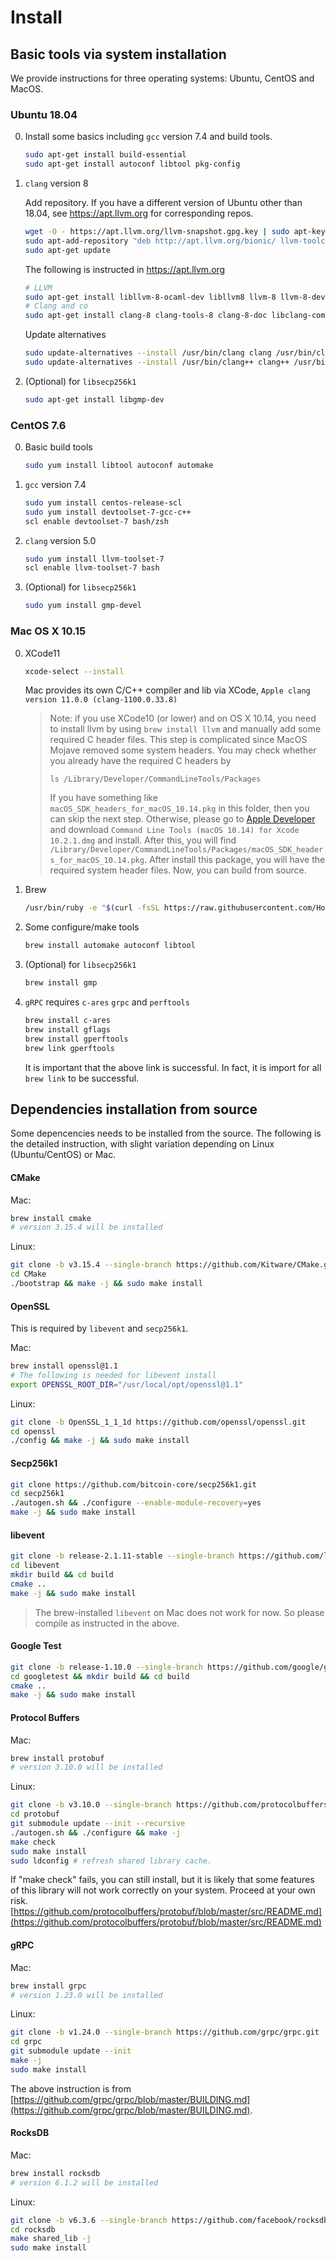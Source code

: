 # Install

## Basic tools via system installation

We provide instructions for three operating systems: Ubuntu, CentOS and MacOS.

### Ubuntu 18.04

0. Install some basics including `gcc` version 7.4 and build tools.

    ```bash
    sudo apt-get install build-essential
    sudo apt-get install autoconf libtool pkg-config
    ```

2. `clang` version 8

    Add repository. If you have a different version of Ubuntu other than 18.04, see https://apt.llvm.org for corresponding repos.

    ```bash
    wget -O - https://apt.llvm.org/llvm-snapshot.gpg.key | sudo apt-key add -
    sudo apt-add-repository "deb http://apt.llvm.org/bionic/ llvm-toolchain-bionic-8 main"
    sudo apt-get update
    ```

    The following is instructed in https://apt.llvm.org

    ```bash
    # LLVM
    sudo apt-get install libllvm-8-ocaml-dev libllvm8 llvm-8 llvm-8-dev llvm-8-doc llvm-8-examples llvm-8-runtime
    # Clang and co
    sudo apt-get install clang-8 clang-tools-8 clang-8-doc libclang-common-8-dev libclang-8-dev libclang1-8 clang-format-8
    ```

    Update alternatives

    ```bash
    sudo update-alternatives --install /usr/bin/clang clang /usr/bin/clang-8 100
    sudo update-alternatives --install /usr/bin/clang++ clang++ /usr/bin/clang++-8 100
    ```

3. (Optional) for `libsecp256k1`

    ```bash
    sudo apt-get install libgmp-dev
    ```

### CentOS 7.6

0. Basic build tools

    ```bash
    sudo yum install libtool autoconf automake
    ```

1. `gcc` version 7.4
    ```bash
    sudo yum install centos-release-scl
    sudo yum install devtoolset-7-gcc-c++
    scl enable devtoolset-7 bash/zsh
    ```

2. `clang` version 5.0

    ```bash
    sudo yum install llvm-toolset-7
    scl enable llvm-toolset-7 bash
    ```

3. (Optional) for `libsecp256k1`
    ```bash
    sudo yum install gmp-devel
    ```

### Mac OS X 10.15

0. XCode11

     ```bash
     xcode-select --install
     ```
     Mac provides its own C/C++ compiler and lib via XCode, `Apple clang version 11.0.0 (clang-1100.0.33.8)`
     >   Note: if you use XCode10 (or lower) and on OS X 10.14, you need to install llvm by using `brew install llvm` and manually add some required C header files. This step is complicated since MacOS Mojave removed some system headers. You may check whether you already have the required C headers by
     >
     >   `ls /Library/Developer/CommandLineTools/Packages`
     >
     >   If you have something like `macOS_SDK_headers_for_macOS_10.14.pkg` in this folder, then you can skip the next step. Otherwise, please go to [Apple Developer](https://developer.apple.com/download/more/) and download `Command Line Tools (macOS 10.14) for Xcode 10.2.1.dmg` and install. After this, you will find `/Library/Developer/CommandLineTools/Packages/macOS_SDK_headers_for_macOS_10.14.pkg`. After install this package, you will have the required system header files. Now, you can build from source.
     
1. Brew

    ```bash
    /usr/bin/ruby -e "$(curl -fsSL https://raw.githubusercontent.com/Homebrew/install/master/install)"
    ```

2. Some configure/make tools

    ```bash
    brew install automake autoconf libtool
    ```

3. (Optional) for `libsecp256k1`

    ```bash
    brew install gmp
    ```

4. `gRPC` requires `c-ares` `grpc` and `perftools`

    ```bash
    brew install c-ares
    brew install gflags
    brew install gperftools
    brew link gperftools
    ```
    It is important that the above link is successful. In fact, it is import for all `brew link` to be successful. 


## Dependencies installation from source

Some depencencies needs to be installed from the source. The following is the detailed instruction, with slight variation depending on Linux (Ubuntu/CentOS) or Mac.

#### CMake

Mac:

```bash
brew install cmake
# version 3.15.4 will be installed
```

Linux:

```bash
git clone -b v3.15.4 --single-branch https://github.com/Kitware/CMake.git
cd CMake
./bootstrap && make -j && sudo make install
```

#### OpenSSL

This is required by `libevent` and `secp256k1`. 

Mac:

```bash
brew install openssl@1.1
# The following is needed for libevent install
export OPENSSL_ROOT_DIR="/usr/local/opt/openssl@1.1"
```

Linux:

```bash
git clone -b OpenSSL_1_1_1d https://github.com/openssl/openssl.git
cd openssl
./config && make -j && sudo make install
```

#### Secp256k1

```bash
git clone https://github.com/bitcoin-core/secp256k1.git
cd secp256k1
./autogen.sh && ./configure --enable-module-recovery=yes
make -j && sudo make install
```

#### libevent

```bash
git clone -b release-2.1.11-stable --single-branch https://github.com/libevent/libevent.git
cd libevent
mkdir build && cd build
cmake ..
make -j && sudo make install
```

>   The brew-installed `libevent` on Mac does not work for now. So please compile as instructed in the above.

#### Google Test

```bash
git clone -b release-1.10.0 --single-branch https://github.com/google/googletest.git
cd googletest && mkdir build && cd build
cmake ..
make -j && sudo make install
```

#### Protocol Buffers

Mac:

```bash
brew install protobuf
# version 3.10.0 will be installed
```

Linux:

```bash
git clone -b v3.10.0 --single-branch https://github.com/protocolbuffers/protobuf.git
cd protobuf
git submodule update --init --recursive
./autogen.sh && ./configure && make -j
make check
sudo make install
sudo ldconfig # refresh shared library cache.
```

If "make check" fails, you can still install, but it is likely that some features of this library will not work correctly on your system. Proceed at your own risk.  [https://github.com/protocolbuffers/protobuf/blob/master/src/README.md](https://github.com/protocolbuffers/protobuf/blob/master/src/README.md)

#### gRPC

Mac:

```bash
brew install grpc
# version 1.23.0 will be installed
```

Linux:

```bash
git clone -b v1.24.0 --single-branch https://github.com/grpc/grpc.git
cd grpc
git submodule update --init
make -j
sudo make install
```

The above instruction is from [https://github.com/grpc/grpc/blob/master/BUILDING.md](https://github.com/grpc/grpc/blob/master/BUILDING.md).

#### RocksDB

Mac:

```bash
brew install rocksdb
# version 6.1.2 will be installed
```

Linux:

```bash
git clone -b v6.3.6 --single-branch https://github.com/facebook/rocksdb.git
cd rocksdb
make shared_lib -j
sudo make install
```
